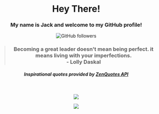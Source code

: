 
<h1 align="center">Hey There!</h1>

<h3 align="center">My name is Jack and welcome to my GitHub profile!</h3>

<!-- Socials -->
<p align="center"><img alt="GitHub followers" src="https://img.shields.io/github/followers/jackkoskie?label=GitHub&style=social"></p>

<h3 align="center"><blockquote>Becoming a great leader doesn't mean being perfect. it means living with your imperfections.<br>- Lolly Daskal</blockquote></h3>
<h5 align="center">Inspirational quotes provided by <a href="https://zenquotes.io/" target="_blank">ZenQuotes API</a></h5>

<br>

<!-- GitHub Stats -->

<p align="center"><img src="https://github-readme-stats.vercel.app/api?username=jackkoskie&count_private=true&show_icons=true&theme=github_dark"></p>

<p align="center"><img src="https://github-readme-stats.vercel.app/api/top-langs/?username=jackkoskie&theme=github_dark&layout=compact"></p>

